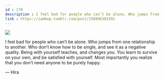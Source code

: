 ```yaml
---
id : 170
description : I feel bad for people who can’t be alone. Who jumps from one relationship to another. Who don’t know how to be single, and see it as a negative quality. Being with yourself teaches, and changes you. You learn to survive on your own, and be satisfied with yourself. Most importantly you realize that you don’t need anyone to be purely happy.
link : https://iambep.tumblr.com/post/158996383291
---
```


![](https://64.media.tumblr.com/9900c5ee64774034d08410e287949498/tumblr_onmfvmmamz1u3a9rjo1_540.jpg)

I feel bad for people who can’t be alone. Who jumps from one relationship
to another. Who don’t know how to be single, and see it as a negative quality.
Being with yourself teaches, and changes you. You learn to survive on your
own, and be satisfied with yourself. Most importantly you realize that you
don’t need anyone to be purely happy.

— Hira